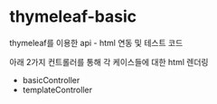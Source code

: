 # thymeleaf-basic

thymeleaf를 이용한 api - html 연동 및 테스트 코드

아래 2가지 컨트롤러를 통해 각 케이스들에 대한 html 렌더링
- basicController 
- templateController

